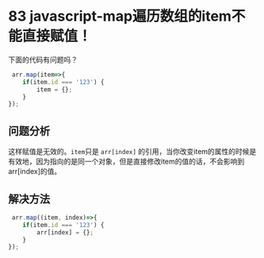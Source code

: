 # 83 javascript-map遍历数组的item不能直接赋值！

下面的代码有问题吗？

```javascript
 arr.map(item=>{
    if(item.id === '123') {
        item = {};
    }
});
```

## 问题分析

这样赋值是无效的。`item`只是 `arr[index]` 的引用，当你改变item的属性的时候是有效地，因为指向的是同一个对象，但是直接修改item的值的话，不会影响到arr\[index\]的值。

## 解决方法

```javascript
 arr.map((item, index)=>{
    if(item.id === '123') {
        arr[index] = {};
    }
});
```

